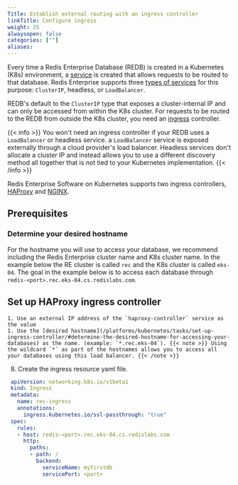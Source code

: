```yaml
---
Title: Establish external routing with an ingress controller
linkTitle: Configure ingress
weight: 25
alwaysopen: false
categories: [""]
aliases: 
---
```


Every time a Redis Enterprise Database (REDB) is created in a Kubernetes (K8s) environment, a [service](https://kubernetes.io/docs/concepts/services-networking/service/) is created that allows requests to be routed to that database. Redis Enterprise supports three [types of services](https://kubernetes.io/docs/concepts/services-networking/service/#publishing-services-service-types) for this purpose: `ClusterIP`, headless, or `LoadBalancer`.

REDB's default to the `ClusterIP` type that exposes a cluster-internal IP and can only be accessed from within the K8s cluster. For requests to be routed to the REDB from outside the K8s cluster, you need an [ingress](https://kubernetes.io/docs/concepts/services-networking/ingress/) controller.

{{< info >}} You won't need an ingress controller if your REDB uses a `LoadBalancer`  or headless service. a `LoadBalancer` service is exposed externally through a cloud provider's load balancer. Headless services don't allocate a cluster IP and instead allows you to use a different discovery method all together that is not tied to your Kubernetes implementation. {{< /info >}}

Redis Enterprise Software on Kubernetes supports two ingress controllers, [HAProxy](https://haproxy-ingress.github.io/) and [NGINX](https://kubernetes.github.io/ingress-nginx/).

## Prerequisites



### Determine your desired hostname

For the hostname you will use to access your database, we recommend including the Redis Enterprise cluster name and K8s cluster name. In the example below the RE cluster is called `rec` and the K8s cluster is called `eks-04`. The goal in the example below is to access each database through `redis-<port>.rec.eks-04.cs.redislabs.com`.

## Set up HAProxy ingress controller

    1. Use an external IP address of the `haproxy-controller` service as the value
    1. Use the [desired hostname](/platforms/kubernetes/tasks/set-up-ingress-controller/#determine-the-desired-hostname-for-accessing-your-databases) as the name. (example: `*.rec.eks-04`). {{< note >}} Using the wildcard `*` as part of the hostnames allows you to access all your databases using this load balancer. {{< /note >}}

8. Create the ingress resource yaml file.

  ```yaml
   apiVersion: networking.k8s.io/v1beta1
   kind: Ingress
   metadata:
     name: rec-ingress
     annotations:
       ingress.kubernetes.io/ssl-passthrough: "true"
   spec:
     rules:
     - host: redis-<port>.rec.eks-04.cs.redislabs.com
       http:
         paths:
         - path: /
           backend:
             serviceName: myfirstdb
             servicePort: <port> 
  ```

